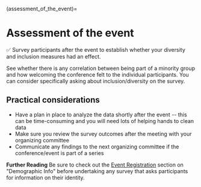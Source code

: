 (assessment_of_the_event)=
# Assessment of the event

 ✅ Survey participants after the event to establish whether your diversity and inclusion measures had an effect.

See whether there is any correlation between being part of a minority group and how welcoming the conference felt to the individual participants. You can consider specifically asking about inclusion/diversity on the survey.

## Practical considerations
- Have a plan in place to analyze the data shortly after the event -- this can be time-consuming and you will need lots of helping hands to clean data
- Make sure you review the survey outcomes after the meeting with your organizing committee
- Communicate any findings to the next organizing committee if the conference/event is part of a series

**Further Reading**
Be sure to check out the [Event Registration](https://discover-cookbook.numfocus.org/10_event_registration/) section on "Demographic Info" before undertaking any survey that asks participants for information on their identity.


